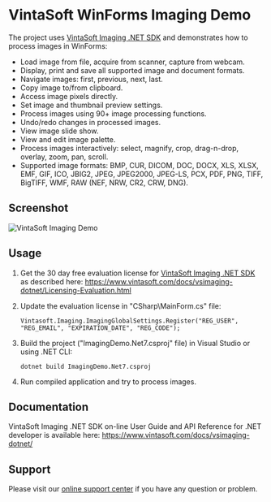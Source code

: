 # VintaSoft WinForms Imaging Demo

The project uses <a href="https://www.vintasoft.com/vsimaging-dotnet-index.html">VintaSoft Imaging .NET SDK</a> and demonstrates how to process images in WinForms:
* Load image from file, acquire from scanner, capture from webcam.
* Display, print and save all supported image and document formats.
* Navigate images: first, previous, next, last.
* Copy image to/from clipboard.
* Access image pixels directly.
* Set image and thumbnail preview settings.
* Process images using  90+ image processing functions.
* Undo/redo changes in processed images.
* View image slide show.
* View and edit image palette.
* Process images interactively: select, magnify, crop, drag-n-drop, overlay, zoom, pan, scroll.
* Supported image formats: BMP, CUR, DICOM, DOC, DOCX, XLS, XLSX, EMF, GIF, ICO, JBIG2, JPEG, JPEG2000, JPEG-LS, PCX, PDF, PNG, TIFF, BigTIFF, WMF, RAW (NEF, NRW, CR2, CRW, DNG).


## Screenshot
<img src="vintasoft-imaging-demo.png" alt="VintaSoft Imaging Demo">


## Usage
1. Get the 30 day free evaluation license for <a href="https://www.vintasoft.com/vsimaging-dotnet-index.html" target="_blank">VintaSoft Imaging .NET SDK</a> as described here: <a href="https://www.vintasoft.com/docs/vsimaging-dotnet/Licensing-Evaluation.html" target="_blank">https://www.vintasoft.com/docs/vsimaging-dotnet/Licensing-Evaluation.html</a>

2. Update the evaluation license in "CSharp\MainForm.cs" file:
   ```
   Vintasoft.Imaging.ImagingGlobalSettings.Register("REG_USER", "REG_EMAIL", "EXPIRATION_DATE", "REG_CODE");
   ```

3. Build the project ("ImagingDemo.Net7.csproj" file) in Visual Studio or using .NET CLI:
   ```
   dotnet build ImagingDemo.Net7.csproj
   ```

4. Run compiled application and try to process images.


## Documentation
VintaSoft Imaging .NET SDK on-line User Guide and API Reference for .NET developer is available here: https://www.vintasoft.com/docs/vsimaging-dotnet/


## Support
Please visit our <a href="https://myaccount.vintasoft.com/">online support center</a> if you have any question or problem.
